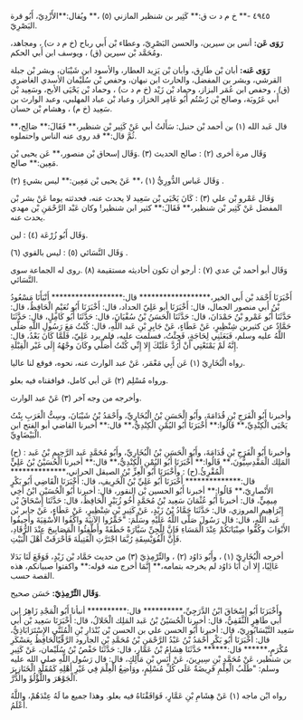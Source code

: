 ٤٩٤٥ -** خ م د ت ق:** كَثِير بن شنظير المازني (٥) ،** ويُقال:**الأَزْدِيّ، أَبُو قرة البَصْرِيّ.

**رَوَى عَن:** أنس بن سيرين، والحسن البَصْرِيّ، وعطاء بْن أَبي رباح (خ م د ت) ، ومجاهد، ومُحَمَّد بْن سيرين (ق) ، ويوسف ابن أَبي الحكم.

**رَوَى عَنه:** أبان بْن طَارِق، وأبان بْن يَزِيد العطار، والأسود ابن شَيْبَان، وبشر بْن جبلة القرشي، وبشر بن المفضل، والحارث ابن نبهان، وحفص بْن سُلَيْمان الأسدي الغاضري (ق) ، وحفص ابن عُمَر البزاز، وحماد بْن زَيْد (خ م د ت) ، وحماد بْن يَحْيَى الأبح، وسَعِيد بْن أَبي عَرُوبَة، وصالح بْن رُسْتُم أَبُو عَامِر الخزاز، وعباد بْن عباد المهلبي، وعبد الوارث بن سَعِيد (خ م) ، وهشام بْن حسان.

قال عَبد الله (١) بن أحمد بْن حنبل: سَأَلتُ أبي عَنْ كَثِير بْن شنظير،** فَقَالَ:** صَالِح،** ثُمَّ قال:** قد روى عنه الناس واحتملوه.

وَقَال مرة أخرى (٢) : صالح الحديث (٣) .وَقَال إسحاق بْن منصور،** عَن يحيى بْن مَعِين:** صالح.

وَقَال عَباس الدُّورِيُّ (١) ،** عَنْ يحيى بْن مَعِين:** ليس بشيءٍ (٢) .

وَقَال عَمْرو بْن علي (٣) : كَانَ يَحْيَى بْن سَعِيد لا يحدث عنه، فحدثته يوما عَنْ بشر بْن المفضل عَنْ كَثِير بْن شنظير،** فَقَالَ:** كثير ابن شنظير! وكان عَبْد الرَّحْمَنِ بْن مهدي يحدث عنه.

وَقَال أَبُو زُرْعَة (٤) : لين.

وَقَال النَّسَائي (٥) : ليس بالقوي (٦) .

وَقَال أبو أحمد بْن عدي (٧) : أرجو أن تكون أحاديثه مستقيمة (٨) .روى له الجماعة سوى النَّسَائي.

أَخْبَرَنَا أَحْمَد بْن أَبي الخير،****************** قال:****************** أَنْبَأَنَا مَسْعُودُ بْنُ أَبي منصور الجمال، قال: أَخْبَرَنَا أبو عَلِيّ الحداد، قال: أَخْبَرَنَا أَبُو نُعَيْمٍ الْحَافِظُ، قال: حَدَّثَنَا أَبُو عَمْرو بْنُ حَمْدَانَ، قال: حَدَّثَنَا الْحَسَنُ بْنُ سُفْيَانَ، قال: حَدَّثَنَا أَبُو كَامِلٍ، قال: حَدَّثَنَا حَمَّادٌ عن كثيربن شِنْظِيرٍ، عَنْ عَطَاءٍ، عَنْ جَابِرِ بْنِ عَبد اللَّهِ، قال: كُنْتُ مَعَ رَسُولِ اللَّهِ صَلَّى اللَّهُ عليه وسلم، فَبَعَثَنِي لِحَاجَةٍ، فَجِئْتُ، فسلمت عليه، فلم يرد عَلِيّ، فَلَمَّا كَانَ بَعْدُ، قال: إِنَّهُ لَمْ يَمْنَعْنِي أَنْ أَرُدَّ عَلَيْكَ إِلا إِنِّي كُنْتُ أُصَلِّي وكَانَ وجْهُهُ إِلَى غَيْر الْقِبْلَةِ.

رواه الْبُخَارِيّ (١) عَن أَبِي مَعْمَر، عَنْ عبد الوارث عنه، نحوه، فوقع لنا عاليا.

ورواه مُسْلِم (٢) عَن أبي كامل، فوافقناه فيه بعلو.

وأخرجه من وجه آخر (٣) عَنْ عبد الوارث.

وأخبرنا أَبُو الْفَرَجِ بْنِ قُدَامَةَ، وأَبُو الْحَسَنِ بْنُ الْبُخَارِيِّ، وأَحْمَدُ بْنُ شَيْبَانَ، وسِتُّ الْعَرَبِ بِنْتُ يَحْيَى الْكِنْدِيِّ،** قَالُوا:** أَخْبَرَنَا أَبُو اليُمْنِ الْكِنْدِيُّ،** قال:** أخبرنا القاضي أبو الفتح ابن الْبَيْضَاوِيِّ.

(ح) : وأخبرنا أَبُو الْفَرَجِ بْنِ قُدَامَةَ، وأَبُو الْحَسَنِ بْنُ الْبُخَارِيِّ، وأَبُو مُحَمَّدٍ عَبد الرَّحِيمِ بْنُ عَبد المَلِك الْمَقْدِسِيُّونَ،** قَالُوا:** أَخْبَرَنَا أَبُو اليُمْنِ الْكِنْدِيُّ،** قال:** أخبرنا الْحُسَيْنُ بْنُ عَلِيٍّ الْمُقْرِئُ.(ح) : وأَخْبَرَنَا أَبُو الْعِزِّ بْنُ الصيقل الحراني،************** قال:************** أَخْبَرَنَا أَبُو عَلِيِّ بْنُ الْخَرِيفِ، قال: أَخْبَرَنَا الْقَاضِي أَبُو بَكْرٍ الأَنْصارِيّ،** قَالُوا:** أخبرنا أَبُو الحسين بْن النقور، قال: أخبرنا أَبُو الْحُسَيْنِ ابْنُ أَخِي مِيمِيٍّ، قال: أخبرنا أَبُو عُثْمَانَ سَعِيد بْنُ مُحَمَّدٍ أَخُو زُبَيْرٍ الْحَافِظُ، قال: حَدَّثَنَا إِسْحَاقُ بْن إِبْرَاهِيم المروزي، قال: حَدَّثَنَا حَمَّادُ بْنُ زَيْدٍ، عَنْ كَثِيرِ بْنِ شِنْظِيرٍ، عَنْ عَطَاءٍ، عَنْ جابر بْن عَبد اللَّهِ، قال: قال رَسُولَ صَلَّى اللَّهُ عَلَيْهِ وسَلَّمَ: "خَمِّرُوا الآنِيَةَ واكْفُوا الأَسْقِيَةَ وأَجِيفُوا الأَبْوَابَ وكُفُّوا صِبْيَانَكُمْ عِنْدَ الْمَسَاءِ فَإِنَّ لِلْجِنِّ سَيَّارَةً خَطَفَةً وأَطْفِئُوا الْمَصَابِيحَ عِنْدَ الرُّقَادِ، فَإِنَّ الْفُوَيْسِقَةِ رُبَّمَا اجْتَرَّتِ الْفَتِيلَةَ فَأَحْرَقَتْ أَهْلَ الْبَيْتِ.

أخرجه الْبُخَارِيّ (١) ، وأَبُو دَاوُد (٢) ، والتِّرْمِذِيّ (٣) من حديث حَمَّاد بْن زَيْدٍ، فَوَقَعَ لَنَا بَدَلا عَالِيًا، إِلا أن أَبَا دَاوُد لم يخرجه بتمامه،** إِنَّمَا أخرج منه قوله:** واكفتوا صبيانكم، هذه القصة حسب.

**وَقَال التِّرْمِذِيّ:** حَسَن صحيح.

وأَخْبَرَنَا أَبُو إِسْحَاقَ ابْنُ الدَّرَجِيِّ،********** قال:********** أنبأنا أَبُو الْمَجْدِ زَاهِرُ ابن أَبي طَاهِرٍ الثَّقَفِيُّ، قال: أخبرنا الْحُسَيْنُ بْنُ عَبد المَلِك الْخَلالُ، قال: أَخْبَرَنَا سَعِيد بْن أَبي سَعِيد النَّيْسَابُورِيّ، قال: أخبرنا أَبُو الحسن علي بن الحسن بْن بُنْدَارِ بْنِ الْمُثَنَّى الإِسْتَرَابَاذِيُّ، قال: أَخْبَرَنَا أَبُو بَكْرٍ أَحْمَدُ بْنُ عَبْدُ الرَّحْمَنِ بْنُ مُحَمَّدِ بْنِ الجارود الرَّقِّيّالْحَافِظُ بِعَسْكَرِ مُكْرَمٍ،****** قال:****** حَدَّثَنَا هِشَامُ بْنُ عَمَّارٍ، قال: حَدَّثَنَا حَفْصُ بْنُ سُلَيْمان، عَنْ كَثِيرِ بن شنظير، عَنْ مُحَمَّدِ بْنِ سِيرِينَ، عَنْ أَنَسِ بْنِ مَالِكٍ، قال: قال رَسُول اللَّهِ صلى الله عليه وسلم: "طَلَبُ الْعِلْمِ فَرِيضَةٌ عَلَى كُلِّ مُسْلِمٍ، ووَاضِعُ الْعِلْمَ فِي غَيْرِ أَهْلِهِ كَمُقَلِّدِ الْخَنَازِيرَ الْجَوْهَرَ واللُّؤْلُؤَ والدُّرَّ.

رواه ابْن ماجه (١) عَنْ هِشَامِ بْنِ عَمَّارٍ، فَوَافَقْنَاهُ فيه بعلو. وهذا جميع ما لَهُ عِنْدَهُمْ، واللَّهُ أَعْلَمُ.